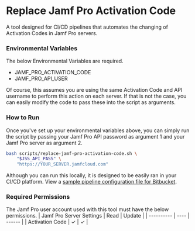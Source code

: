 # Replace Jamf Pro Activation Code

A tool designed for CI/CD pipelines that automates the changing of Activation Codes in Jamf Pro servers.

### Environmental Variables

The below Environmental Variables are required.

* JAMF_PRO_ACTIVATION_CODE
* JAMF_PRO_API_USER

Of course, this assumes you are using the same Activation Code and API username to perform this action on each server. If that is not the case, you can easily modify the code to pass these into the script as arguments.

### How to Run

Once you've set up your environmental variables above, you can simply run the script by passing your Jamf Pro API password as argument 1 and your Jamf Pro server as argument 2.

``` sh
bash scripts/replace-jamf-pro-activation-code.sh \
    "$JSS_API_PASS" \
    "https://YOUR_SERVER.jamfcloud.com"
```

Although you can run this locally, it is designed to be easily ran in your CI/CD platform. View a [sample pipeline configuration file for Bitbucket](bitbucket-pipelines.yml).

### Required Permissions

The Jamf Pro user account used with this tool must have the below permissions.
| Jamf Pro Server Settings | Read | Update |
| ---------- | ----  | ------ |
| Activation Code	| ✓ | ✓ |

